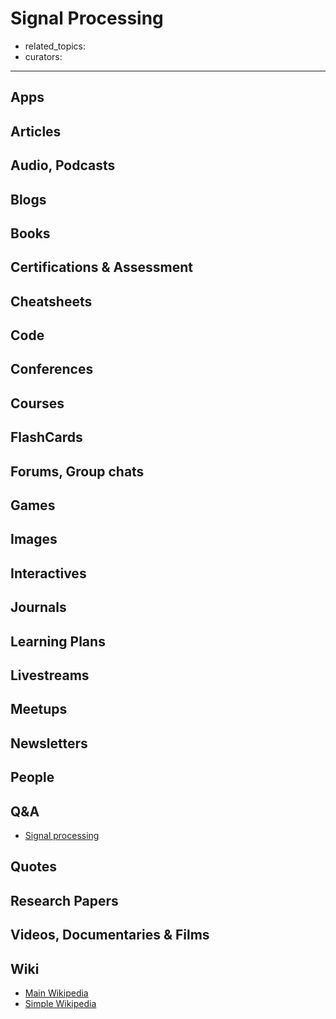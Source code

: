 # Signal Processing

- related_topics:
- curators:

------

## Apps

## Articles

## Audio, Podcasts

## Blogs

## Books

## Certifications & Assessment

## Cheatsheets

## Code

## Conferences

## Courses

## FlashCards

## Forums, Group chats

## Games

## Images

## Interactives

## Journals

## Learning Plans

## Livestreams

## Meetups

## Newsletters

## People

## Q&A

- [Signal processing](https://dsp.stackexchange.com)

## Quotes

## Research Papers

## Videos, Documentaries & Films

## Wiki

- [Main Wikipedia](https://en.wikipedia.org/wiki/Signal_processing)
- [Simple Wikipedia](https://simple.wikipedia.org/wiki/Signal_processing)

